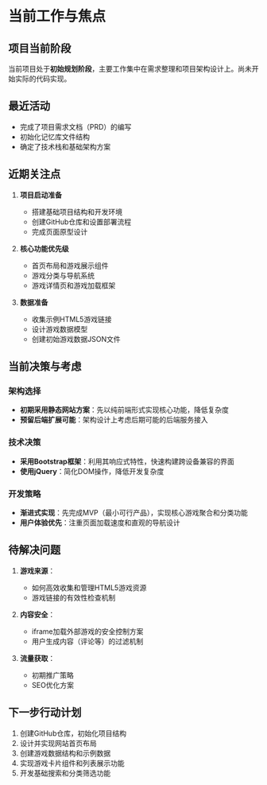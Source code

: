 # 当前工作与焦点

## 项目当前阶段
当前项目处于**初始规划阶段**，主要工作集中在需求整理和项目架构设计上。尚未开始实际的代码实现。

## 最近活动
- 完成了项目需求文档（PRD）的编写
- 初始化记忆库文件结构
- 确定了技术栈和基础架构方案

## 近期关注点
1. **项目启动准备**
   - 搭建基础项目结构和开发环境
   - 创建GitHub仓库和设置部署流程
   - 完成页面原型设计

2. **核心功能优先级**
   - 首页布局和游戏展示组件
   - 游戏分类与导航系统
   - 游戏详情页和游戏加载框架

3. **数据准备**
   - 收集示例HTML5游戏链接
   - 设计游戏数据模型
   - 创建初始游戏数据JSON文件

## 当前决策与考虑

### 架构选择
- **初期采用静态网站方案**：先以纯前端形式实现核心功能，降低复杂度
- **预留后端扩展可能**：架构设计上考虑后期可能的后端服务接入

### 技术决策
- **采用Bootstrap框架**：利用其响应式特性，快速构建跨设备兼容的界面
- **使用jQuery**：简化DOM操作，降低开发复杂度

### 开发策略
- **渐进式实现**：先完成MVP（最小可行产品），实现核心游戏聚合和分类功能
- **用户体验优先**：注重页面加载速度和直观的导航设计

## 待解决问题
1. **游戏来源**：
   - 如何高效收集和管理HTML5游戏资源
   - 游戏链接的有效性检查机制

2. **内容安全**：
   - iframe加载外部游戏的安全控制方案
   - 用户生成内容（评论等）的过滤机制

3. **流量获取**：
   - 初期推广策略
   - SEO优化方案

## 下一步行动计划
1. 创建GitHub仓库，初始化项目结构
2. 设计并实现网站首页布局
3. 创建游戏数据结构和示例数据
4. 实现游戏卡片组件和列表展示功能
5. 开发基础搜索和分类筛选功能 